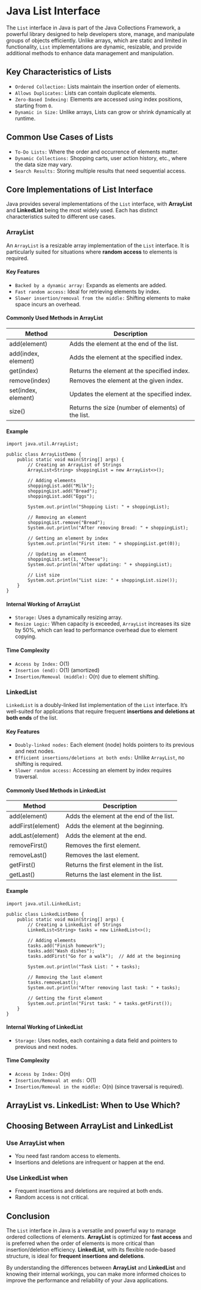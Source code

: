 # Java List Interface
The `List` interface in Java is part of the Java Collections Framework, a powerful library designed to help developers store, manage, and manipulate groups of objects efficiently. Unlike arrays, which are static and limited in functionality, `List` implementations are dynamic, resizable, and provide additional methods to enhance data management and manipulation.

## Key Characteristics of Lists
* `Ordered Collection:` Lists maintain the insertion order of elements.
* `Allows Duplicates:` Lists can contain duplicate elements.
* `Zero-Based Indexing:` Elements are accessed using index positions, starting from `0`.
* `Dynamic in Size:` Unlike arrays, Lists can grow or shrink dynamically at runtime.

## Common Use Cases of Lists
* `To-Do Lists:` Where the order and occurrence of elements matter.
* `Dynamic Collections:` Shopping carts, user action history, etc., where the data size may vary.
* `Search Results:` Storing multiple results that need sequential access.

## Core Implementations of List Interface
Java provides several implementations of the `List` interface, with **ArrayList** and **LinkedList** being the most widely used. Each has distinct characteristics suited to different use cases.

### ArrayList
An `ArrayList` is a resizable array implementation of the `List` interface. It is particularly suited for situations where **random access** to elements is required.

#### Key Features
* `Backed by a dynamic array:` Expands as elements are added.
* `Fast random access:` Ideal for retrieving elements by index.
* `Slower insertion/removal from the middle:` Shifting elements to make space incurs an overhead.

#### Commonly Used Methods in ArrayList
| Method | Description |
| ----------------|-------|
|     add(element)     |  Adds the element at the end of the list.  |
|     add(index, element)     |  Adds the element at the specified index.  |
|    get(index)    |  Returns the element at the specified index.  |
|     remove(index)      |  Removes the element at the given index.  |
|     set(index, element)     |  Updates the element at the specified index.  |
|     size()     |  Returns the size (number of elements) of the list.  |

#### Example
```
import java.util.ArrayList;

public class ArrayListDemo {
    public static void main(String[] args) {
        // Creating an ArrayList of Strings
        ArrayList<String> shoppingList = new ArrayList<>();

        // Adding elements
        shoppingList.add("Milk");
        shoppingList.add("Bread");
        shoppingList.add("Eggs");

        System.out.println("Shopping List: " + shoppingList);

        // Removing an element
        shoppingList.remove("Bread");
        System.out.println("After removing Bread: " + shoppingList);

        // Getting an element by index
        System.out.println("First item: " + shoppingList.get(0));

        // Updating an element
        shoppingList.set(1, "Cheese");
        System.out.println("After updating: " + shoppingList);

        // List size
        System.out.println("List size: " + shoppingList.size());
    }
}
```

#### Internal Working of ArrayList
* `Storage:` Uses a dynamically resizing array.
* `Resize Logic:` When capacity is exceeded, `ArrayList` increases its size by 50%, which can lead to performance overhead due to element copying.

#### Time Complexity
* `Access by Index:` O(1)
* `Insertion (end):` O(1) (amortized)
* `Insertion/Removal (middle):` O(n) due to element shifting.

### LinkedList
`LinkedList` is a doubly-linked list implementation of the `List` interface. It’s well-suited for applications that require frequent **insertions and deletions at both ends** of the list.

#### Key Features
* `Doubly-linked nodes:` Each element (node) holds pointers to its previous and next nodes.
* `Efficient insertions/deletions at both ends:` Unlike `ArrayList`, no shifting is required.
* `Slower random access:` Accessing an element by index requires traversal.

#### Commonly Used Methods in LinkedList
| Method | Description |
| ----------------|-------|
|     add(element)     |  Adds the element at the end of the list.  |
|     addFirst(element)     |  Adds the element at the beginning.  |
|    addLast(element)    |  Adds the element at the end.  |
|     removeFirst()      |  Removes the first element.  |
|     removeLast()     |  Removes the last element.  |
|     getFirst()     |  Returns the first element in the list.  |
|     getLast()     |  Returns the last element in the list.  |

#### Example
```
import java.util.LinkedList;

public class LinkedListDemo {
    public static void main(String[] args) {
        // Creating a LinkedList of Strings
        LinkedList<String> tasks = new LinkedList<>();

        // Adding elements
        tasks.add("Finish homework");
        tasks.add("Wash dishes");
        tasks.addFirst("Go for a walk");  // Add at the beginning

        System.out.println("Task List: " + tasks);

        // Removing the last element
        tasks.removeLast();
        System.out.println("After removing last task: " + tasks);

        // Getting the first element
        System.out.println("First task: " + tasks.getFirst());
    }
}
```

#### Internal Working of LinkedList
* `Storage:` Uses nodes, each containing a data field and pointers to previous and next nodes.

#### Time Complexity
* `Access by Index:` O(n)
* `Insertion/Removal at ends:` O(1)
* `Insertion/Removal in the middle:` O(n) (since traversal is required).

## ArrayList vs. LinkedList: When to Use Which?

## Choosing Between ArrayList and LinkedList
###  Use ArrayList when
* You need fast random access to elements.
* Insertions and deletions are infrequent or happen at the end.

### Use LinkedList when
* Frequent insertions and deletions are required at both ends.
* Random access is not critical.

## Conclusion
The `List` interface in Java is a versatile and powerful way to manage ordered collections of elements. **ArrayList** is optimized for **fast access** and is preferred when the order of elements is more critical than insertion/deletion efficiency. **LinkedList**, with its flexible node-based structure, is ideal for **frequent insertions and deletions**.

By understanding the differences between **ArrayList** and **LinkedList** and knowing their internal workings, you can make more informed choices to improve the performance and reliability of your Java applications.

